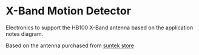 X-Band Motion Detector
====================

Electronics to support the HB100 X-Band antenna based on the application notes diagram.

Based on the antenna purchased from [suntek store](http://www.suntekstore.co.uk/product-14001970-wireless_module_doppler_radar_microwave_motion_sensor.html)
